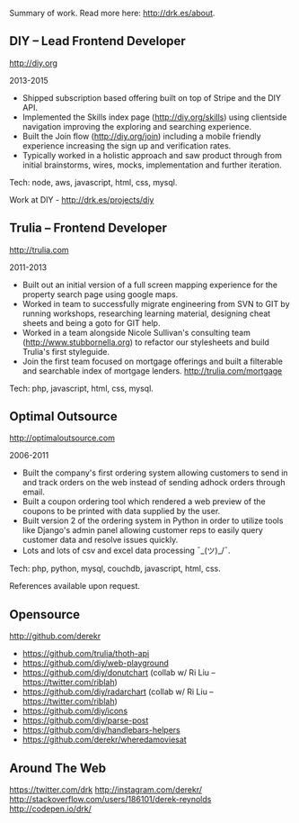 Summary of work. Read more here: http://drk.es/about.

## DIY – Lead Frontend Developer

http://diy.org

2013-2015

- Shipped subscription based offering built on top of Stripe and the DIY API.
- Implemented the Skills index page (http://diy.org/skills) using clientside
  navigation improving the exploring and searching experience.
- Built the Join flow (http://diy.org/join) including a mobile friendly experience
  increasing the sign up and verification rates.
- Typically worked in a holistic approach and saw product through from initial
  brainstorms, wires, mocks, implementation and further iteration.

Tech: node, aws, javascript, html, css, mysql.

Work at DIY - http://drk.es/projects/diy

## Trulia – Frontend Developer

http://trulia.com

2011-2013

- Built out an initial version of a full screen mapping experience for the
  property search page using google maps.
- Worked in team to successfully migrate engineering from SVN to GIT by running
  workshops, researching learning material, designing cheat sheets and being a
  goto for GIT help.
- Worked in a team alongside Nicole Sullivan's consulting team
  (http://www.stubbornella.org) to refactor our stylesheets and build
  Trulia's first styleguide.
- Join the first team focused on mortgage offerings and built a filterable and
  searchable index of mortgage lenders. http://trulia.com/mortgage

Tech: php, javascript, html, css, mysql.

## Optimal Outsource

http://optimaloutsource.com

2006-2011

- Built the company's first ordering system allowing customers to send in
  and track orders on the web instead of sending adhock orders through email.
- Built a coupon ordering tool which rendered a web preview of the coupons to be
  printed with data supplied by the user.
- Built version 2 of the ordering system in Python in order to utilize tools like
  Django's admin panel allowing customer reps to easily query customer data and
  resolve issues quickly.
- Lots and lots of csv and excel data processing ¯\_(ツ)_/¯.

Tech: php, python, mysql, couchdb, javascript, html, css.

References available upon request.

## Opensource

http://github.com/derekr

- https://github.com/trulia/thoth-api
- https://github.com/diy/web-playground
- https://github.com/diy/donutchart (collab w/ Ri Liu – https://twitter.com/riblah)
- https://github.com/diy/radarchart (collab w/ Ri Liu – https://twitter.com/riblah)
- https://github.com/diy/icons
- https://github.com/diy/parse-post
- https://github.com/diy/handlebars-helpers
- https://github.com/derekr/wheredamoviesat

## Around The Web

https://twitter.com/drk
http://instagram.com/derekr/
http://stackoverflow.com/users/186101/derek-reynolds
http://codepen.io/drk/

